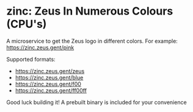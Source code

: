 # zinc: Zeus In Numerous Colours (CPU's)

A microservice to get the Zeus logo in different colors. For example: https://zinc.zeus.gent/pink

Supported formats:

- https://zinc.zeus.gent/zeus
- https://zinc.zeus.gent/blue
- https://zinc.zeus.gent/f00
- https://zinc.zeus.gent/ff00ff

Good luck building it! A prebuilt binary is included for your convenience
